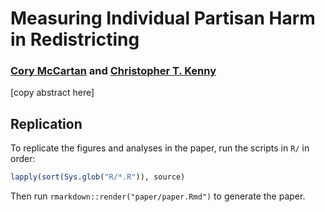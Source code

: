 # Measuring Individual Partisan Harm in Redistricting

### [Cory McCartan](https://corymccartan.github.io) and [Christopher T. Kenny](https://www.christophertkenny.com)

[copy abstract here]

## Replication

To replicate the figures and analyses in the paper, run the scripts in `R/` in order:

``` r
lapply(sort(Sys.glob("R/*.R")), source)
```

Then run `rmarkdown::render("paper/paper.Rmd")` to generate the paper.

